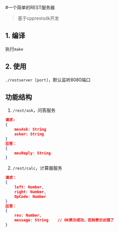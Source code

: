 #一个简单的REST服务器
>基于cpprestsdk开发

## 1. 编译
执行`make`

## 2. 使用
`./restserver [port]`，默认监听8080端口

## 功能结构

1. `/rest/ask`，问答服务

```json
请求:
{
    mesAsk: String
    asker: String
}
应答：
{
    mesReply: String
}
```

2. `/rest/calc`，计算器服务

```json
请求：
{
    left: Number,
    right: Number,
    OpCode: Number
}
应答：
{
    res: Number,
    message: String    // OK表示成功，否则表示出错了
}
```

